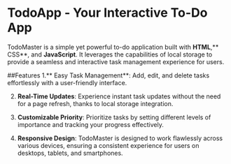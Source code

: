 # TodoApp - Your Interactive To-Do App
TodoMaster is a simple yet powerful to-do application built with **HTML**,** CSS**, and **JavaScript**. It leverages the capabilities of local storage to provide a seamless and interactive task management experience for users.

##Features
1.** Easy Task Management**: Add, edit, and delete tasks effortlessly with a user-friendly interface.

2. **Real-Time Updates**: Experience instant task updates without the need for a page refresh, thanks to local storage integration.

3. **Customizable Priority**: Prioritize tasks by setting different levels of importance and tracking your progress effectively.

4. **Responsive Design**: TodoMaster is designed to work flawlessly across various devices, ensuring a consistent experience for users on desktops, tablets, and smartphones.
